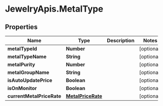 # JewelryApis.MetalType

## Properties

Name | Type | Description | Notes
------------ | ------------- | ------------- | -------------
**metalTypeId** | **Number** |  | [optional] 
**metalTypeName** | **String** |  | [optional] 
**metalPurity** | **Number** |  | [optional] 
**metalGroupName** | **String** |  | [optional] 
**isAutoUpdatePrice** | **Boolean** |  | [optional] 
**isOnMonitor** | **Boolean** |  | [optional] 
**currentMetalPriceRate** | [**MetalPriceRate**](MetalPriceRate.md) |  | [optional] 


